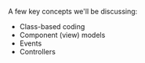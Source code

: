 A few key concepts we'll be discussing:
- Class-based coding
- Component (view) models
- Events
- Controllers